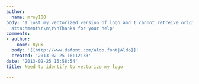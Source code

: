 ```yaml
---
author:
  name: mroy100
body: "I lost my vectorized version of logo and I cannot retreive original font...\r\n\r\nSee
  attachment\r\n\r\nThanks for your help"
comments:
- author:
    name: Ryuk
  body: '[[http://www.dafont.com/aldo.font|Aldo]]'
  created: '2013-02-25 16:12:33'
date: '2013-02-25 15:58:54'
title: Need to identify to vectorize my logo

---
```

